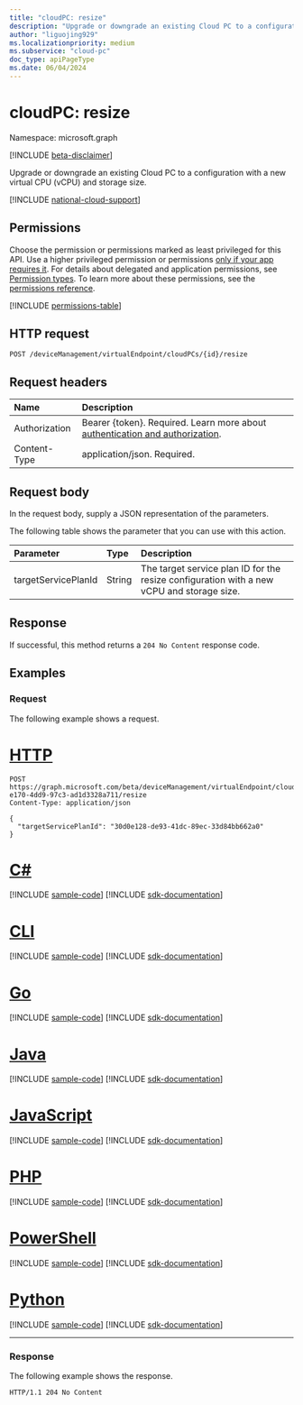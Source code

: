 ```yaml
---
title: "cloudPC: resize"
description: "Upgrade or downgrade an existing Cloud PC to a configuration with a new virtual CPU (vCPU) and storage size."
author: "liguojing929"
ms.localizationpriority: medium
ms.subservice: "cloud-pc"
doc_type: apiPageType
ms.date: 06/04/2024
---
```


# cloudPC: resize

Namespace: microsoft.graph

[!INCLUDE [beta-disclaimer](../../includes/beta-disclaimer.md)]

Upgrade or downgrade an existing Cloud PC to a configuration with a new virtual CPU (vCPU) and storage size.

[!INCLUDE [national-cloud-support](../../includes/global-us.md)]

## Permissions

Choose the permission or permissions marked as least privileged for this API. Use a higher privileged permission or permissions [only if your app requires it](/graph/permissions-overview#best-practices-for-using-microsoft-graph-permissions). For details about delegated and application permissions, see [Permission types](/graph/permissions-overview#permission-types). To learn more about these permissions, see the [permissions reference](/graph/permissions-reference).

<!-- { "blockType": "permissions", "name": "cloudpc_resize" } -->
[!INCLUDE [permissions-table](../includes/permissions/cloudpc-resize-permissions.md)]

## HTTP request

<!-- {
  "blockType": "ignored"
}
-->

``` http
POST /deviceManagement/virtualEndpoint/cloudPCs/{id}/resize
```

## Request headers

|Name|Description|
|:---|:---|
|Authorization|Bearer {token}. Required. Learn more about [authentication and authorization](/graph/auth/auth-concepts).|
|Content-Type|application/json. Required.|

## Request body

In the request body, supply a JSON representation of the parameters.

The following table shows the parameter that you can use with this action.

|Parameter|Type|Description|
|:---|:---|:---|
|targetServicePlanId|String|The target service plan ID for the resize configuration with a new vCPU and storage size.|

## Response

If successful, this method returns a `204 No Content` response code.

## Examples

### Request

The following example shows a request.

# [HTTP](#tab/http)
<!-- {
  "blockType": "request",
  "name": "cloudpc_resize"
}
-->

``` http
POST https://graph.microsoft.com/beta/deviceManagement/virtualEndpoint/cloudPCs/b0a9cde2-e170-4dd9-97c3-ad1d3328a711/resize
Content-Type: application/json

{
  "targetServicePlanId": "30d0e128-de93-41dc-89ec-33d84bb662a0"
}
```

# [C#](#tab/csharp)
[!INCLUDE [sample-code](../includes/snippets/csharp/cloudpc-resize-csharp-snippets.md)]
[!INCLUDE [sdk-documentation](../includes/snippets/snippets-sdk-documentation-link.md)]

# [CLI](#tab/cli)
[!INCLUDE [sample-code](../includes/snippets/cli/cloudpc-resize-cli-snippets.md)]
[!INCLUDE [sdk-documentation](../includes/snippets/snippets-sdk-documentation-link.md)]

# [Go](#tab/go)
[!INCLUDE [sample-code](../includes/snippets/go/cloudpc-resize-go-snippets.md)]
[!INCLUDE [sdk-documentation](../includes/snippets/snippets-sdk-documentation-link.md)]

# [Java](#tab/java)
[!INCLUDE [sample-code](../includes/snippets/java/cloudpc-resize-java-snippets.md)]
[!INCLUDE [sdk-documentation](../includes/snippets/snippets-sdk-documentation-link.md)]

# [JavaScript](#tab/javascript)
[!INCLUDE [sample-code](../includes/snippets/javascript/cloudpc-resize-javascript-snippets.md)]
[!INCLUDE [sdk-documentation](../includes/snippets/snippets-sdk-documentation-link.md)]

# [PHP](#tab/php)
[!INCLUDE [sample-code](../includes/snippets/php/cloudpc-resize-php-snippets.md)]
[!INCLUDE [sdk-documentation](../includes/snippets/snippets-sdk-documentation-link.md)]

# [PowerShell](#tab/powershell)
[!INCLUDE [sample-code](../includes/snippets/powershell/cloudpc-resize-powershell-snippets.md)]
[!INCLUDE [sdk-documentation](../includes/snippets/snippets-sdk-documentation-link.md)]

# [Python](#tab/python)
[!INCLUDE [sample-code](../includes/snippets/python/cloudpc-resize-python-snippets.md)]
[!INCLUDE [sdk-documentation](../includes/snippets/snippets-sdk-documentation-link.md)]

---

### Response

The following example shows the response.

<!-- {
  "blockType": "response",
  "truncated": true
}
-->

``` http
HTTP/1.1 204 No Content
```
